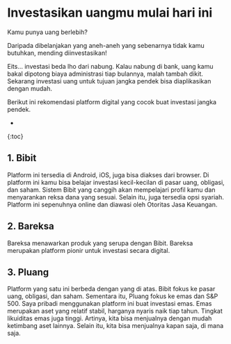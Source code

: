 # Investasikan uangmu mulai hari ini

Kamu punya uang berlebih?

Daripada dibelanjakan yang aneh-aneh yang sebenarnya tidak kamu butuhkan, mending diinvestasikan!

Eits... investasi beda lho dari nabung. Kalau nabung di bank, uang kamu bakal dipotong biaya administrasi tiap bulannya, malah tambah dikit. Sekarang investasi uang untuk tujuan jangka pendek bisa diaplikasikan dengan mudah.

Berikut ini rekomendasi platform digital yang cocok buat investasi jangka pendek.

*
{:toc}

## 1. Bibit
Platform ini tersedia di Android, iOS, juga bisa diakses dari browser. Di platform ini kamu bisa belajar investasi kecil-kecilan di pasar uang, obligasi, dan saham. Sistem Bibit yang canggih akan mempelajari profil kamu dan menyarankan reksa dana yang sesuai. Selain itu, juga tersedia opsi syariah. Platform ini sepenuhnya online dan diawasi oleh Otoritas Jasa Keuangan.

## 2. Bareksa
Bareksa menawarkan produk yang serupa dengan Bibit. Bareksa merupakan platform pionir untuk investasi secara digital.

## 3. Pluang
Platform yang satu ini berbeda dengan yang di atas. Bibit fokus ke pasar uang, obligasi, dan saham. Sementara itu, Pluang fokus ke emas dan S&P 500. Saya pribadi menggunakan platform ini buat investasi emas. Emas merupakan aset yang relatif stabil, harganya nyaris naik tiap tahun. Tingkat likuiditas emas juga tinggi. Artinya, kita bisa menjualnya dengan mudah ketimbang aset lainnya. Selain itu, kita bisa menjualnya kapan saja, di mana saja.